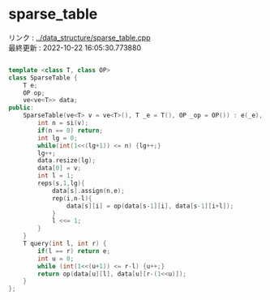 # sparse_table
リンク : [../data_structure/sparse_table.cpp](../data_structure/sparse_table.cpp)    
最終更新 : 2022-10-22 16:05:30.773880

```cpp

template <class T, class OP>
class SparseTable {
    T e;
    OP op;
    ve<ve<T>> data;
public:
    SparseTable(ve<T> v = ve<T>(), T _e = T(), OP _op = OP()) : e(_e), op(_op){
        int n = si(v);
        if(n == 0) return;
        int lg = 0;
        while(int(1<<(lg+1)) <= n) {lg++;}
        lg++;
        data.resize(lg);
        data[0] = v;
        int l = 1;
        reps(s,1,lg){
            data[s].assign(n,e);
            rep(i,n-l){
                data[s][i] = op(data[s-1][i], data[s-1][i+l]);
            }
            l <<= 1;
        }
    }
    T query(int l, int r) {
        if(l == r) return e;
        int u = 0;
        while (int(1<<(u+1)) <= r-l) {u++;}
        return op(data[u][l], data[u][r-(1<<u)]);
    }
};
```